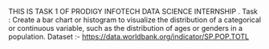 THIS IS TASK 1 OF PRODIGY INFOTECH DATA SCIENCE INTERNSHIP .
Task : Create a bar chart or histogram to visualize the distribution of a categorical or continuous variable, such as the distribution of ages or genders in a population.
Dataset :- https://data.worldbank.org/indicator/SP.POP.TOTL
